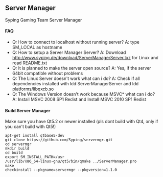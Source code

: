 ## Server Manager
Syping Gaming Team Server Manager

#### FAQ
 - Q: How to connect to localhost without running server? A: type SM_LOCAL as hostname
 - Q: How to setup a Server Manager Server? A: Download http://www.syping.de/download/ServerManagerServer.txz for Linux and read README.txt
 - Q: It is planned to make the server open source? A: Yes, if the server 64bit compatible without problems
 - Q: The Linux Server doesn't work what can i do? A: Check if all dependencies installed with ldd ServerManagerServer and ldd platforms/libqxcb.so
 - Q: The Windows Version doesn't work because MSVC* what can i do? A: Install MSVC 2008 SP1 Redist and Install MSVC 2010 SP1 Redist

#### Build Server Manager

Make sure you have Qt5.2 or newer installed (pls dont build with Qt4, only if you can't build with Qt5!)

	apt-get install qtbase5-dev
	git clone https://github.com/Syping/servermgr.git
	cd servermgr
	mkdir build
	cd build
	export SM_INSTALL_PATH=/usr
	/usr/lib/x86_64-linux-gnu/qt5/bin/qmake ../ServerManager.pro
	make
	checkinstall --pkgname=servermgr --pkgversion=1.1.0
